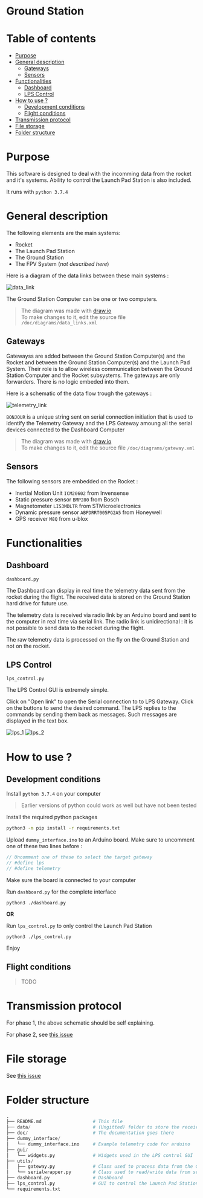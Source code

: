 # Ground Station <!-- omit in toc -->


# Table of contents <!-- omit in toc -->
- [Purpose](#Purpose)
- [General description](#General-description)
  - [Gateways](#Gateways)
  - [Sensors](#Sensors)
- [Functionalities](#Functionalities)
  - [Dashboard](#Dashboard)
  - [LPS Control](#LPS-Control)
- [How to use ?](#How-to-use)
  - [Development conditions](#Development-conditions)
  - [Flight conditions](#Flight-conditions)
- [Transmission protocol](#Transmission-protocol)
- [File storage](#File-storage)
- [Folder structure](#Folder-structure)


# Purpose

This software is designed to deal with the incomming data from the rocket and it's systems. Ability to control the Launch Pad Station is also included.

It runs with `python 3.7.4`


# General description

The following elements are the main systems:
  * Rocket
  * The Launch Pad Station
  * The Ground Station
  * The FPV System (*not described here*)

Here is a diagram of the data links between these main systems :

![data_link](/doc/diagrams/data_links.png)

The Ground Station Computer can be one or two computers.

>The diagram was made with [draw.io](https://www.draw.io)<br>
>To make changes to it, edit the source file `/doc/diagrams/data_links.xml`


## Gateways

Gatewayss are added between the Ground Station Computer(s) and the Rocket and between the Ground Station Computer(s) and the Launch Pad System. Their role is to allow wireless communication between the Ground Station Computer and the Rocket subsystems. The gateways are only forwarders. There is no logic embeded into them.

Here is a schematic of the data flow trough the gateways :

![telemetry_link](/doc/diagrams/gateway.png)

`BONJOUR` is a unique string sent on serial connection initiation that is used to identify the Telemetry Gateway and the LPS Gateway amoung all the serial devices connected to the Dashboard Computer

>The diagram was made with [draw.io](https://www.draw.io)<br>
>To make changes to it, edit the source file `/doc/diagrams/gateway.xml`


## Sensors

The following sensors are embedded on the Rocket :
  * Inertial Motion Unit `ICM20602` from Invensense
  * Static pressure sensor `BMP280` from Bosch
  * Magnetometer `LIS3MDLTR` from STMicroelectronics
  * Dynamic pressure sensor `ABPDRRT005PG2A5` from Honeywell
  * GPS receiver `M8Q` from u-blox


# Functionalities


## Dashboard

`dashboard.py`

The Dashboard can display in real time the telemetry data sent from the rocket during the flight. The received data is stored on the Ground Station hard drive for future use.

The telemetry data is received via radio link by an Arduino board and sent to the computer in real time via serial link. The radio link is unidirectional : it is not possible to send data to the rocket during the flight.

The raw telemetry data is processed on the fly on the Ground Station and not on the rocket.


## LPS Control

`lps_control.py`

The LPS Control GUI is extremely simple.

Click on "Open link" to open the Serial connection to to LPS Gateway. Click on the buttons to send the desired command. The LPS replies to the commands by sending them back as messages. Such messages are displayed in the text box.

![lps_1](/doc/images/lps_control_1.png)
![lps_2](/doc/images/lps_control_2.png)


# How to use ?


## Development conditions

Install `python 3.7.4` on your computer

> Earlier versions of python could work as well but have not been tested

Install the required python packages

```sh
python3 -m pip install -r requirements.txt
```

Upload `dummy_interface.ino` to an Arduino board. Make sure to uncomment one of these two lines before :

```c
// Uncomment one of these to select the target gateway
// #define lps
// #define telemetry
```

Make sure the board is connected to your computer

Run `dashboard.py` for the complete interface

```
python3 ./dashboard.py
```

**OR** 

Run `lps_control.py` to only control the Launch Pad Station

```
python3 ./lps_control.py
```

Enjoy


## Flight conditions

>TODO

# Transmission protocol

For phase 1, the above schematic should be self explaining.

For phase 2, see [this issue](https://github.com/aesirkth/GroundStation/issues/4)


# File storage

See [this issue](https://github.com/aesirkth/GroundStation/issues/4)


# Folder structure

``` py
.
├── README.md                   # This file
├── data/                       # (Ungitted) folder to store the received telemetry
├── doc/                        # The documentation goes there
├── dummy_interface/
│   └── dummy_interface.ino     # Example telemetry code for arduino
├── gui/
│   └── widgets.py              # Widgets used in the LPS control GUI
├── utils/
│   ├── gateway.py              # Class used to process data from the Gateways
│   └── serialwrapper.py        # Class used to read/write data from serial link
├── dashboard.py                # Dashboard
├── lps_control.py              # GUI to control the Launch Pad Station
└── requirements.txt
```